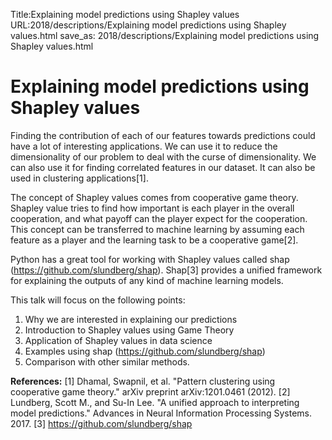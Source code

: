 Title:Explaining model predictions using Shapley values
URL:2018/descriptions/Explaining model predictions using Shapley values.html
save_as: 2018/descriptions/Explaining model predictions using Shapley values.html



# Explaining model predictions using Shapley values
Finding the contribution of each of our features towards predictions could have a lot of interesting applications. We can use it to reduce the dimensionality of our problem to deal with the curse of dimensionality. We can also use it for finding correlated features in our dataset. It can also be used in clustering applications[1].

The concept of Shapley values comes from cooperative game theory. Shapley value tries to find how important is each player in the overall cooperation, and what payoff can the player expect for the cooperation. This concept can be transferred to machine learning by assuming each feature as a player and the learning task to be a cooperative game[2]. 

Python has a great tool for working with Shapley values called shap (https://github.com/slundberg/shap). Shap[3] provides a unified framework for explaining the outputs of any kind of machine learning models.

This talk will focus on the following points:
1. Why we are interested in explaining our predictions
2. Introduction to Shapley values using Game Theory
3. Application of Shapley values in data science
4. Examples using shap (https://github.com/slundberg/shap)
5. Comparison with other similar methods.

__References:__
[1] Dhamal, Swapnil, et al. "Pattern clustering using cooperative game theory." arXiv preprint arXiv:1201.0461 (2012).
[2] Lundberg, Scott M., and Su-In Lee. "A unified approach to interpreting model predictions." Advances in Neural Information Processing Systems. 2017.
[3] https://github.com/slundberg/shap